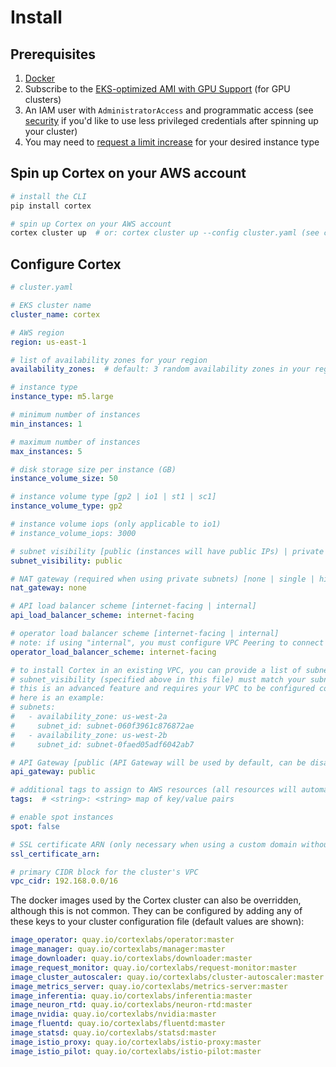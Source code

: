 # Install

## Prerequisites

1. [Docker](https://docs.docker.com/install)
1. Subscribe to the [EKS-optimized AMI with GPU Support](https://aws.amazon.com/marketplace/pp/B07GRHFXGM) (for GPU clusters)
1. An IAM user with `AdministratorAccess` and programmatic access (see [security](security.md) if you'd like to use less privileged credentials after spinning up your cluster)
1. You may need to [request a limit increase](https://console.aws.amazon.com/servicequotas/home?#!/services/ec2/quotas) for your desired instance type

## Spin up Cortex on your AWS account

```bash
# install the CLI
pip install cortex

# spin up Cortex on your AWS account
cortex cluster up  # or: cortex cluster up --config cluster.yaml (see configuration options below)
```

## Configure Cortex

```yaml
# cluster.yaml

# EKS cluster name
cluster_name: cortex

# AWS region
region: us-east-1

# list of availability zones for your region
availability_zones:  # default: 3 random availability zones in your region, e.g. [us-east-1a, us-east-1b, us-east-1c]

# instance type
instance_type: m5.large

# minimum number of instances
min_instances: 1

# maximum number of instances
max_instances: 5

# disk storage size per instance (GB)
instance_volume_size: 50

# instance volume type [gp2 | io1 | st1 | sc1]
instance_volume_type: gp2

# instance volume iops (only applicable to io1)
# instance_volume_iops: 3000

# subnet visibility [public (instances will have public IPs) | private (instances will not have public IPs)]
subnet_visibility: public

# NAT gateway (required when using private subnets) [none | single | highly_available (a NAT gateway per availability zone)]
nat_gateway: none

# API load balancer scheme [internet-facing | internal]
api_load_balancer_scheme: internet-facing

# operator load balancer scheme [internet-facing | internal]
# note: if using "internal", you must configure VPC Peering to connect your CLI to your cluster operator
operator_load_balancer_scheme: internet-facing

# to install Cortex in an existing VPC, you can provide a list of subnets for your cluster to use
# subnet_visibility (specified above in this file) must match your subnets' visibility
# this is an advanced feature and requires your VPC to be configured correctly; see https://eksctl.io/usage/vpc-networking/#use-existing-vpc-other-custom-configuration
# here is an example:
# subnets:
#   - availability_zone: us-west-2a
#     subnet_id: subnet-060f3961c876872ae
#   - availability_zone: us-west-2b
#     subnet_id: subnet-0faed05adf6042ab7

# API Gateway [public (API Gateway will be used by default, can be disabled per API) | none (API Gateway will be disabled for all APIs)]
api_gateway: public

# additional tags to assign to AWS resources (all resources will automatically be tagged with cortex.dev/cluster-name: <cluster_name>)
tags:  # <string>: <string> map of key/value pairs

# enable spot instances
spot: false

# SSL certificate ARN (only necessary when using a custom domain without API Gateway)
ssl_certificate_arn:

# primary CIDR block for the cluster's VPC
vpc_cidr: 192.168.0.0/16
```

The docker images used by the Cortex cluster can also be overridden, although this is not common. They can be configured by adding any of these keys to your cluster configuration file (default values are shown):

<!-- CORTEX_VERSION_BRANCH_STABLE -->
```yaml
image_operator: quay.io/cortexlabs/operator:master
image_manager: quay.io/cortexlabs/manager:master
image_downloader: quay.io/cortexlabs/downloader:master
image_request_monitor: quay.io/cortexlabs/request-monitor:master
image_cluster_autoscaler: quay.io/cortexlabs/cluster-autoscaler:master
image_metrics_server: quay.io/cortexlabs/metrics-server:master
image_inferentia: quay.io/cortexlabs/inferentia:master
image_neuron_rtd: quay.io/cortexlabs/neuron-rtd:master
image_nvidia: quay.io/cortexlabs/nvidia:master
image_fluentd: quay.io/cortexlabs/fluentd:master
image_statsd: quay.io/cortexlabs/statsd:master
image_istio_proxy: quay.io/cortexlabs/istio-proxy:master
image_istio_pilot: quay.io/cortexlabs/istio-pilot:master
```
